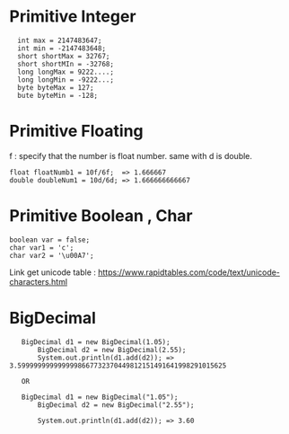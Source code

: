 # Primitive Integer
```
  int max = 2147483647;
  int min = -2147483648;
  short shortMax = 32767;
  short shortMIn = -32768;
  long longMax = 9222....;
  long longMin = -9222...;
  byte byteMax = 127;
  bute byteMin = -128;
```

# Primitive Floating

f : specify that the number is float number. same with d is double.

```
float floatNumb1 = 10f/6f;  => 1.666667
double doubleNum1 = 10d/6d; => 1.666666666667

```

# Primitive Boolean , Char

```
boolean var = false;
char var1 = 'c';
char var2 = '\u00A7';

```

Link get unicode table : https://www.rapidtables.com/code/text/unicode-characters.html

# BigDecimal 
 ```
    BigDecimal d1 = new BigDecimal(1.05);
		BigDecimal d2 = new BigDecimal(2.55);
		System.out.println(d1.add(d2)); => 3.5999999999999998667732370449812151491641998291015625
    
    OR
    
    BigDecimal d1 = new BigDecimal("1.05");
		BigDecimal d2 = new BigDecimal("2.55");
		
		System.out.println(d1.add(d2)); => 3.60
 
 ```

